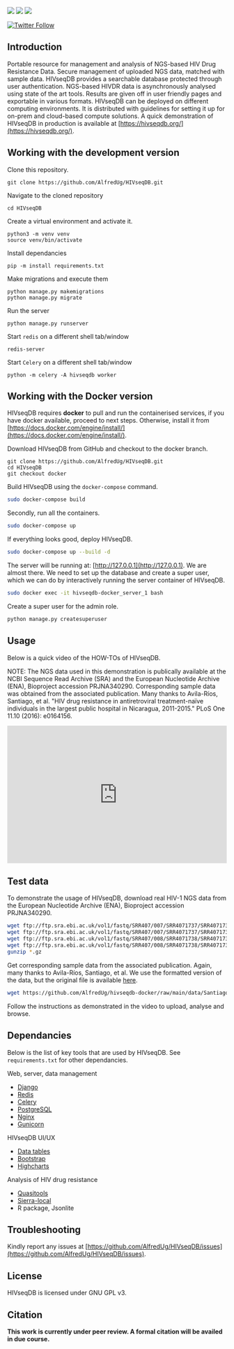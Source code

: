 
[![](https://img.shields.io/badge/uses-docker-orange)](https://docs.docker.com/get-docker)
[![](https://img.shields.io/badge/uses-conda-yellowgreen)](https://docs.conda.io/projects/conda/en/latest/user-guide/install/index.html)
[![](https://img.shields.io/badge/License-GPLv3-blue.svg)](https://www.gnu.org/licenses/gpl-3.0)

[![Twitter Follow](https://img.shields.io/twitter/follow/alfred_ug.svg?style=social)](https://twitter.com/alfred_ug) 

## Introduction

Portable resource for management and analysis of NGS-based HIV Drug Resistance Data. Secure management of uploaded NGS data, matched with sample data. HIVseqDB provides a searchable database protected through user authentication. NGS-based HIVDR data is asynchronously analysed using state of the art tools. Results are given off in user friendly pages and exportable in various formats. HIVseqDB can be deployed on different computing environments. It is distributed with guidelines for setting it up for on-prem and cloud-based compute solutions. A quick demonstration of HIVseqDB in production is available at [https://hivseqdb.org/](https://hivseqdb.org/).

## Working with the development version

Clone this repository.

```
git clone https://github.com/AlfredUg/HIVseqDB.git
```

Navigate to the cloned repository

```
cd HIVseqDB
```

Create a virtual environment and activate it.

```
python3 -m venv venv    
source venv/bin/activate
```

Install dependancies

```
pip -m install requirements.txt
```

Make migrations and execute them

```
python manage.py makemigrations
python manage.py migrate
```

Run the server

```
python manage.py runserver
```


Start `redis` on a different shell tab/window

```
redis-server
```

Start `Celery` on a different shell tab/window

```
python -m celery -A hivseqdb worker
```


## Working with the Docker version

HIVseqDB requires **docker** to pull and run the containerised services, if you have docker available, proceed to next steps. Otherwise, install it from [https://docs.docker.com/engine/install/](https://docs.docker.com/engine/install/).

Download HIVseqDB from GitHub and checkout to the docker branch.

```
git clone https://github.com/AlfredUg/HIVseqDB.git
cd HIVseqDB
git checkout docker
```

Build HIVseqDB using the `docker-compose` command.

```bash
sudo docker-compose build
```

Secondly, run all the containers.

```bash
sudo docker-compose up
```

If everything looks good, deploy HIVseqDB.

```bash
sudo docker-compose up --build -d
```

The server will be running at: [http://127.0.0.1](http://127.0.0.1). We are almost there. We need to set up the database and create a super user, which we can do by interactively running the server container of HIVseqDB.

```bash
sudo docker exec -it hivseqdb-docker_server_1 bash
```

Create a super user for the admin role.

```bash
python manage.py createsuperuser
```

## Usage

Below is a quick video of the HOW-TOs of HIVseqDB. 

NOTE: The NGS data used in this demonstration is publically available at the NCBI Sequence Read Archive (SRA) and the European Nucleotide Archive (ENA), Bioproject accession PRJNA340290. Corresponding sample data was obtained from the associated publication. Many thanks to Avila-Ríos, Santiago, et al. "HIV drug resistance in antiretroviral treatment-naïve individuals in the largest public hospital in Nicaragua, 2011-2015." PLoS One 11.10 (2016): e0164156.

<iframe width="100%" height="315" src="https://www.youtube.com/embed/JFPegaIcD7w" title="YouTube video player" frameborder="0" allow="accelerometer; autoplay; clipboard-write; encrypted-media; gyroscope; picture-in-picture; web-share" allowfullscreen></iframe>

## Test data

To demonstrate the usage of HIVseqDB, download real HIV-1 NGS data from the European Nucleotide Archive (ENA), Bioproject accession PRJNA340290. 

```bash
wget ftp://ftp.sra.ebi.ac.uk/vol1/fastq/SRR407/007/SRR4071737/SRR4071737_1.fastq.gz
wget ftp://ftp.sra.ebi.ac.uk/vol1/fastq/SRR407/007/SRR4071737/SRR4071737_2.fastq.gz
wget ftp://ftp.sra.ebi.ac.uk/vol1/fastq/SRR407/008/SRR4071738/SRR4071738_1.fastq.gz
wget ftp://ftp.sra.ebi.ac.uk/vol1/fastq/SRR407/008/SRR4071738/SRR4071738_2.fastq.gz
gunzip *.gz
```

Get corresponding sample data from the associated publication. Again, many thanks to Avila-Ríos, Santiago, et al. We use the formatted version of the data, but the original file is available [here](https://journals.plos.org/plosone/article?id=10.1371/journal.pone.0164156#sec024).

```bash
wget https://github.com/AlfredUg/hivseqdb-docker/raw/main/data/Santiago_Nicagura_2016.csv
```

Follow the instructions as demonstrated in the video to upload, analyse and browse.

## Dependancies

Below is the list of key tools that are used by HIVseqDB. See `requirements.txt` for other dependancies.

Web, server, data management
+ [Django](https://www.djangoproject.com/)
+ [Redis](https://redis.io/)
+ [Celery](https://docs.celeryq.dev/)
+ [PostgreSQL](https://www.postgresql.org/)
+ [Nginx](https://www.nginx.com/)
+ [Gunicorn](https://gunicorn.org/)

HIVseqDB UI/UX
+ [Data tables](https://datatables.net/)
+ [Bootstrap](https://getbootstrap.com/)
+ [Highcharts](https://www.highcharts.com/)

Analysis of HIV drug resistance
+ [Quasitools](https://phac-nml.github.io/quasitools/)
+ [Sierra-local](https://github.com/PoonLab/sierra-local)
+ R package, Jsonlite

## Troubleshooting

Kindly report any issues at [https://github.com/AlfredUg/HIVseqDB/issues](https://github.com/AlfredUg/HIVseqDB/issues).

## License

HIVseqDB is licensed under GNU GPL v3.

## Citation

**This work is currently under peer review. A formal citation will be availed in due course.**
